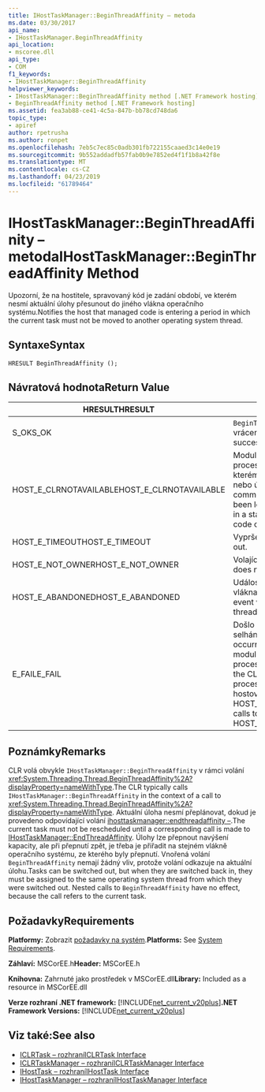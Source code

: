 ```yaml
---
title: IHostTaskManager::BeginThreadAffinity – metoda
ms.date: 03/30/2017
api_name:
- IHostTaskManager.BeginThreadAffinity
api_location:
- mscoree.dll
api_type:
- COM
f1_keywords:
- IHostTaskManager::BeginThreadAffinity
helpviewer_keywords:
- IHostTaskManager::BeginThreadAffinity method [.NET Framework hosting]
- BeginThreadAffinity method [.NET Framework hosting]
ms.assetid: fea3ab88-ce41-4c5a-847b-bb78cd748da6
topic_type:
- apiref
author: rpetrusha
ms.author: ronpet
ms.openlocfilehash: 7eb5c7ec85c0adb301fb722155caaed3c14e0e19
ms.sourcegitcommit: 9b552addadfb57fab0b9e7852ed4f1f1b8a42f8e
ms.translationtype: MT
ms.contentlocale: cs-CZ
ms.lasthandoff: 04/23/2019
ms.locfileid: "61789464"
---
```

# <a name="ihosttaskmanagerbeginthreadaffinity-method"></a><span data-ttu-id="33b23-102">IHostTaskManager::BeginThreadAffinity – metoda</span><span class="sxs-lookup"><span data-stu-id="33b23-102">IHostTaskManager::BeginThreadAffinity Method</span></span>
<span data-ttu-id="33b23-103">Upozorní, že na hostitele, spravovaný kód je zadání období, ve kterém nesmí aktuální úlohy přesunout do jiného vlákna operačního systému.</span><span class="sxs-lookup"><span data-stu-id="33b23-103">Notifies the host that managed code is entering a period in which the current task must not be moved to another operating system thread.</span></span>  
  
## <a name="syntax"></a><span data-ttu-id="33b23-104">Syntaxe</span><span class="sxs-lookup"><span data-stu-id="33b23-104">Syntax</span></span>  
  
```  
HRESULT BeginThreadAffinity ();  
```  
  
## <a name="return-value"></a><span data-ttu-id="33b23-105">Návratová hodnota</span><span class="sxs-lookup"><span data-stu-id="33b23-105">Return Value</span></span>  
  
|<span data-ttu-id="33b23-106">HRESULT</span><span class="sxs-lookup"><span data-stu-id="33b23-106">HRESULT</span></span>|<span data-ttu-id="33b23-107">Popis</span><span class="sxs-lookup"><span data-stu-id="33b23-107">Description</span></span>|  
|-------------|-----------------|  
|<span data-ttu-id="33b23-108">S_OK</span><span class="sxs-lookup"><span data-stu-id="33b23-108">S_OK</span></span>|<span data-ttu-id="33b23-109">`BeginThreadAffinity` bylo úspěšně vráceno.</span><span class="sxs-lookup"><span data-stu-id="33b23-109">`BeginThreadAffinity` returned successfully.</span></span>|  
|<span data-ttu-id="33b23-110">HOST_E_CLRNOTAVAILABLE</span><span class="sxs-lookup"><span data-stu-id="33b23-110">HOST_E_CLRNOTAVAILABLE</span></span>|<span data-ttu-id="33b23-111">Modul CLR (CLR) se nenačetl do procesu nebo modul CLR je ve stavu, ve kterém nelze spouštět spravovaný kód nebo úspěšně zpracovat volání.</span><span class="sxs-lookup"><span data-stu-id="33b23-111">The common language runtime (CLR) has not been loaded into a process, or the CLR is in a state in which it cannot run managed code or process the call successfully.</span></span>|  
|<span data-ttu-id="33b23-112">HOST_E_TIMEOUT</span><span class="sxs-lookup"><span data-stu-id="33b23-112">HOST_E_TIMEOUT</span></span>|<span data-ttu-id="33b23-113">Vypršel časový limit volání.</span><span class="sxs-lookup"><span data-stu-id="33b23-113">The call timed out.</span></span>|  
|<span data-ttu-id="33b23-114">HOST_E_NOT_OWNER</span><span class="sxs-lookup"><span data-stu-id="33b23-114">HOST_E_NOT_OWNER</span></span>|<span data-ttu-id="33b23-115">Volající není vlastníkem zámku.</span><span class="sxs-lookup"><span data-stu-id="33b23-115">The caller does not own the lock.</span></span>|  
|<span data-ttu-id="33b23-116">HOST_E_ABANDONED</span><span class="sxs-lookup"><span data-stu-id="33b23-116">HOST_E_ABANDONED</span></span>|<span data-ttu-id="33b23-117">Událost byla zrušena při zablokování vlákna nebo vlákénka čekal na něj.</span><span class="sxs-lookup"><span data-stu-id="33b23-117">An event was canceled while a blocked thread or fiber was waiting on it.</span></span>|  
|<span data-ttu-id="33b23-118">E_FAIL</span><span class="sxs-lookup"><span data-stu-id="33b23-118">E_FAIL</span></span>|<span data-ttu-id="33b23-119">Došlo k neznámé katastrofických selhání.</span><span class="sxs-lookup"><span data-stu-id="33b23-119">An unknown catastrophic failure occurred.</span></span> <span data-ttu-id="33b23-120">Po návratu metody E_FAIL, modul CLR už nejsou použitelné v rámci procesu.</span><span class="sxs-lookup"><span data-stu-id="33b23-120">When a method returns E_FAIL, the CLR is no longer usable within the process.</span></span> <span data-ttu-id="33b23-121">Následující volání metody hostování vrací HOST_E_CLRNOTAVAILABLE.</span><span class="sxs-lookup"><span data-stu-id="33b23-121">Subsequent calls to hosting methods return HOST_E_CLRNOTAVAILABLE.</span></span>|  
  
## <a name="remarks"></a><span data-ttu-id="33b23-122">Poznámky</span><span class="sxs-lookup"><span data-stu-id="33b23-122">Remarks</span></span>  
 <span data-ttu-id="33b23-123">CLR volá obvykle `IHostTaskManager::BeginThreadAffinity` v rámci volání <xref:System.Threading.Thread.BeginThreadAffinity%2A?displayProperty=nameWithType>.</span><span class="sxs-lookup"><span data-stu-id="33b23-123">The CLR typically calls `IHostTaskManager::BeginThreadAffinity` in the context of a call to <xref:System.Threading.Thread.BeginThreadAffinity%2A?displayProperty=nameWithType>.</span></span> <span data-ttu-id="33b23-124">Aktuální úloha nesmí přeplánovat, dokud je provedeno odpovídající volání [ihosttaskmanager::endthreadaffinity –](../../../../docs/framework/unmanaged-api/hosting/ihosttaskmanager-endthreadaffinity-method.md).</span><span class="sxs-lookup"><span data-stu-id="33b23-124">The current task must not be rescheduled until a corresponding call is made to [IHostTaskManager::EndThreadAffinity](../../../../docs/framework/unmanaged-api/hosting/ihosttaskmanager-endthreadaffinity-method.md).</span></span> <span data-ttu-id="33b23-125">Úlohy lze přepnout navýšení kapacity, ale při přepnutí zpět, je třeba je přiřadit na stejném vlákně operačního systému, ze kterého byly přepnutí. Vnořená volání `BeginThreadAffinity` nemají žádný vliv, protože volání odkazuje na aktuální úlohu.</span><span class="sxs-lookup"><span data-stu-id="33b23-125">Tasks can be switched out, but when they are switched back in, they must be assigned to the same operating system thread from which they were switched out. Nested calls to `BeginThreadAffinity` have no effect, because the call refers to the current task.</span></span>  
  
## <a name="requirements"></a><span data-ttu-id="33b23-126">Požadavky</span><span class="sxs-lookup"><span data-stu-id="33b23-126">Requirements</span></span>  
 <span data-ttu-id="33b23-127">**Platformy:** Zobrazit [požadavky na systém](../../../../docs/framework/get-started/system-requirements.md).</span><span class="sxs-lookup"><span data-stu-id="33b23-127">**Platforms:** See [System Requirements](../../../../docs/framework/get-started/system-requirements.md).</span></span>  
  
 <span data-ttu-id="33b23-128">**Záhlaví:** MSCorEE.h</span><span class="sxs-lookup"><span data-stu-id="33b23-128">**Header:** MSCorEE.h</span></span>  
  
 <span data-ttu-id="33b23-129">**Knihovna:** Zahrnuté jako prostředek v MSCorEE.dll</span><span class="sxs-lookup"><span data-stu-id="33b23-129">**Library:** Included as a resource in MSCorEE.dll</span></span>  
  
 <span data-ttu-id="33b23-130">**Verze rozhraní .NET framework:** [!INCLUDE[net_current_v20plus](../../../../includes/net-current-v20plus-md.md)]</span><span class="sxs-lookup"><span data-stu-id="33b23-130">**.NET Framework Versions:** [!INCLUDE[net_current_v20plus](../../../../includes/net-current-v20plus-md.md)]</span></span>  
  
## <a name="see-also"></a><span data-ttu-id="33b23-131">Viz také:</span><span class="sxs-lookup"><span data-stu-id="33b23-131">See also</span></span>

- [<span data-ttu-id="33b23-132">ICLRTask – rozhraní</span><span class="sxs-lookup"><span data-stu-id="33b23-132">ICLRTask Interface</span></span>](../../../../docs/framework/unmanaged-api/hosting/iclrtask-interface.md)
- [<span data-ttu-id="33b23-133">ICLRTaskManager – rozhraní</span><span class="sxs-lookup"><span data-stu-id="33b23-133">ICLRTaskManager Interface</span></span>](../../../../docs/framework/unmanaged-api/hosting/iclrtaskmanager-interface.md)
- [<span data-ttu-id="33b23-134">IHostTask – rozhraní</span><span class="sxs-lookup"><span data-stu-id="33b23-134">IHostTask Interface</span></span>](../../../../docs/framework/unmanaged-api/hosting/ihosttask-interface.md)
- [<span data-ttu-id="33b23-135">IHostTaskManager – rozhraní</span><span class="sxs-lookup"><span data-stu-id="33b23-135">IHostTaskManager Interface</span></span>](../../../../docs/framework/unmanaged-api/hosting/ihosttaskmanager-interface.md)

